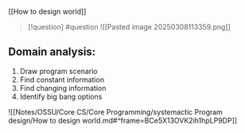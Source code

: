 [[How to design world]]


> [!question] 
> #question
> ![[Pasted image 20250308113359.png]] 
## Domain analysis: 

1. Draw program scenario
2. Find constant information 
3. Find changing information
4. Identify big bang options



![[Notes/OSSU/Core CS/Core Programming/systemactic Program design/How to design world.md#^frame=BCe5X13OVK2ih1hpLP9DP]]


